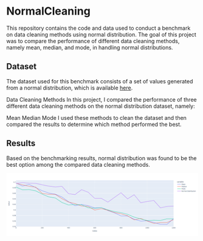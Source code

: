 # NormalCleaning
This repository contains the code and data used to conduct a benchmark on data cleaning methods using normal distribution. The goal of this project was to compare the performance of different data cleaning methods, namely mean, median, and mode, in handling normal distributions.

## **Dataset**
The dataset used for this benchmark consists of a set of values generated from a normal distribution, which is available <a href="https://www.kaggle.com/competitions/house-prices-advanced-regression-techniques/data">here</a>.

Data Cleaning Methods
In this project, I compared the performance of three different data cleaning methods on the normal distribution dataset, namely:

Mean
Median
Mode
I used these methods to clean the dataset and then compared the results to determine which method performed the best.

## **Results**
Based on the benchmarking results, normal distribution was found to be the best option among the compared data cleaning methods.

<div style="text-align:center">
  <img src="img/NormalDistributionGraph1.png"/>
</div>
